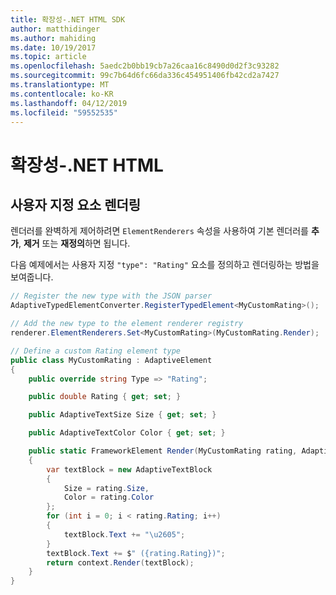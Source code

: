 ```yaml
---
title: 확장성-.NET HTML SDK
author: matthidinger
ms.author: mahiding
ms.date: 10/19/2017
ms.topic: article
ms.openlocfilehash: 5aedc2b0bb19cb7a26caa16c8490d0d2f3c93282
ms.sourcegitcommit: 99c7b64d6fc66da336c454951406fb42cd2a7427
ms.translationtype: MT
ms.contentlocale: ko-KR
ms.lasthandoff: 04/12/2019
ms.locfileid: "59552535"
---
```

# <a name="extensibility---net-html"></a>확장성-.NET HTML

## <a name="custom-element-rendering"></a>사용자 지정 요소 렌더링

렌더러를 완벽하게 제어하려면 `ElementRenderers` 속성을 사용하여 기본 렌더러를 **추가**, **제거** 또는 **재정의**하면 됩니다.

다음 예제에서는 사용자 지정 `"type": "Rating"` 요소를 정의하고 렌더링하는 방법을 보여줍니다.

```csharp
// Register the new type with the JSON parser
AdaptiveTypedElementConverter.RegisterTypedElement<MyCustomRating>();

// Add the new type to the element renderer registry
renderer.ElementRenderers.Set<MyCustomRating>(MyCustomRating.Render);

// Define a custom Rating element type
public class MyCustomRating : AdaptiveElement
{
    public override string Type => "Rating";

    public double Rating { get; set; }

    public AdaptiveTextSize Size { get; set; }

    public AdaptiveTextColor Color { get; set; }

    public static FrameworkElement Render(MyCustomRating rating, AdaptiveRenderContext context)
    {
        var textBlock = new AdaptiveTextBlock
        {
            Size = rating.Size,
            Color = rating.Color
        };
        for (int i = 0; i < rating.Rating; i++)
        {
            textBlock.Text += "\u2605";
        }
        textBlock.Text += $" ({rating.Rating})";
        return context.Render(textBlock);
    }
}
```
